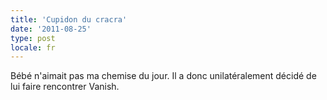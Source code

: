 ```yaml
---
title: 'Cupidon du cracra'
date: '2011-08-25'
type: post
locale: fr
---
```


Bébé n'aimait pas ma chemise du jour. Il a donc unilatéralement décidé de lui faire rencontrer Vanish.
